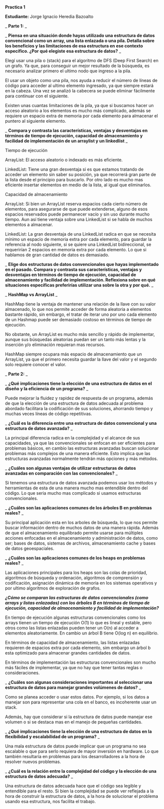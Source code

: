 **Practica 1**

**Estudiante:** Jorge Ignacio Heredia Bazoalto

_ **Parte 1:** _

_ **Piensa en una situación donde hayas utilizado una estructura de datos convencional como un array, una lista enlazada o una pila. Detalla sobre los beneficios y las limitaciones de esa estructura en ese contexto específico. ¿Por qué elegiste esa estructura de datos?** _

Elegí usar una pila o (stack) para el algoritmo de DFS (Deep First Search) en un grafo. Ya que, para conseguir un mejor resultado de la búsqueda, es necesario analizar primero el ultimo nodo que ingreso a la pila.

El usar un objeto como una pila, nos ayuda a reducir el número de líneas de código para acceder al ultimo elemento ingresado, ya que siempre estará en la cabeza. Una vez se analizó la cabecera se puede eliminar fácilmente para continuar con el siguiente.

Existen unas cuantas limitaciones de la pila, ya que si buscamos hacer un acceso aleatorio a los elementos es mucho más complicado, además se requiere un espacio extra de memoria por cada elemento para almacenar el puntero al siguiente elemento.

_ **Compara y contrasta las características, ventajas y desventajas en términos de tiempo de ejecución, capacidad de almacenamiento y facilidad de implementación de un arraylist y un linkedlist** _

Tiempo de ejecución

ArrayList: El acceso aleatorio o indexado es más eficiente.

LinkedList: Tiene una gran desventaja si es que estamos tratando de acceder un elemento sin saber su posición, ya que recorrerá gran parte de la lista desde el principio para buscarlo. Por otro lado es mucho mas eficiente insertar elementos en medio de la lista, al igual que eliminarlos.

Capacidad de almacenamiento

ArrayList: Si bien un ArrayList reserva espacios cada cierto número de elementos, para asegurarse de que puede extenderse, alguno de esos espacios reservados puede permanecer vacío y sin uso durante mucho tiempo. Aun así tiene ventaja sobre una LinkedList si se habla de muchos elementos a almacenar.

LinkedList: La gran desventaja de una LinkedList radica en que se necesita mínimo un espacio de memoria extra por cada elemento, para guardar la referencia al nodo siguiente, si se quiere una LinkedList bidireccional, se requerirían 2 espacios en memoria extra por cada elemento. Lo que si hablamos de gran cantidad de datos es demasiado.

_ **Elige dos estructuras de datos convencionales que hayas implementado en el pasado. Compara y contrasta sus características, ventajas y desventajas en términos de tiempo de ejecución, capacidad de almacenamiento y facilidad de implementación. Reflexiona sobre en qué situaciones específicas preferirías utilizar una sobre la otra y por qué.** _

_ **HashMap vs ArrayList** _

HashMap tiene la ventaja de mantener una relación de la llave con su valor almacenado, lo que nos permite acceder de forma aleatoria a elementos bastante rápido, sin embargo, el tratar de iterar uno por uno cada elemento de un Hashmap puede ser demasiado costoso en términos de tiempo de ejecución.

No obstante, un ArrayList es mucho más sencillo y rápido de implementar, aunque sus búsquedas aleatorias puedan ser un tanto más lentas y la inserción y/o eliminación requieran mas recursos.

HashMap siempre ocupara más espacio de almacenamiento que un ArrayList, ya que el primero necesita guardar la llave del valor y el segundo solo requiere conocer el valor.

_ **Parte 2:** _

_ **¿Qué implicaciones tiene la elección de una estructura de datos en el diseño y la eficiencia de un programa?** _

Puede mejorar la fluidez y rapidez de respuesta de un programa, además de que la elección de una estructura de datos adecuada al problema abordado facilitara la codificación de sus soluciones, ahorrando tiempo y muchas veces líneas de código repetitivas.

_ **¿Cuál es la diferencia entre una estructura de datos convencional y una estructura de datos avanzada?** _

La principal diferencia radica en la complejidad y el alcance de sus capacidades, ya que las convencionales se enfocan en ser eficientes para problemas básicos, en cambio las estructuras avanzadas buscan solucionar problemas más complejos de una manera eficiente. Esto implica que las estructuras avanzadas normalmente tendrán más opciones y más métodos.

_ **¿Cuáles son algunas ventajas de utilizar estructuras de datos avanzadas en comparación con las convencionales?** _

Si tenemos una estructura de datos avanzada podemos usar los métodos y herramientas de esta de una manera mucho mas entendible dentro del código. Lo que seria mucho mas complicado si usamos estructuras convencionales.

_ **¿Cuáles son las aplicaciones comunes de los árboles B en problemas reales?** _

Su principal aplicación esta en los arboles de búsqueda, lo que nos permite buscar información dentro de muchos datos de una manera rápida. Además de que el almacenamiento equilibrado permite usarse para múltiples acciones enfocadas en el almacenamiento y administración de datos, como ser; bases de datos, sistemas de archivos, almacenamiento cache y bases de datos geoespaciales.

_ **¿Cuáles son las aplicaciones comunes de los heaps en problemas reales?** _

Las aplicaciones principales para los heaps son las colas de prioridad, algoritmos de búsqueda y ordenación, algoritmos de comprensión y codificación, asignación dinámica de memoria en los sistemas operativos y por ultimo algoritmos de exploración de grafos.

_**¿Cómo se comparan las estructuras de datos convencionales (como arrays y listas enlazadas) con los árboles B en términos de tiempo de ejecución, capacidad de almacenamiento y facilidad de implementación?**_

En tiempo de ejecución algunas estructuras convencionales como los arrays tienen un tiempo de ejecución O(1) lo que es lineal y estable, pero otros como las listas enlazadas pueden tener un O(n) al acceder a elementos aleatoriamente. En cambio un árbol B tiene O(log n) en equilibrio.

En términos de capacidad de almacenamiento, las listas enlazadas requieren de espacios extra por cada elemento, sim embargo un árbol b esta optimizado para almacenar grandes cantidades de datos.

En términos de implementación las estructuras convencionales son mucho más fáciles de implementar, ya que no hay que tener tantas reglas o consideraciones.

_ **¿Cuáles son algunas consideraciones importantes al seleccionar una estructura de datos para manejar grandes volúmenes de datos?** _

Como se planea acceder o usar estos datos. Por ejemplo, si los datos a manejar son para representar una cola en el banco, es incoherente usar un stack.

Además, hay que considerar si la estructura de datos puede manejar ese volumen o si se destaca mas en el manejo de pequeñas cantidades.

_ **¿Qué implicaciones tiene la elección de una estructura de datos en la flexibilidad y escalabilidad de un programa?** _

Una mala estructura de datos puede implicar que un programa no sea escalable o que para serlo requiera de mayor inversión en hardware. Lo que también resultaría en problemas para los desarrolladores a la hora de resolver nuevos problemas.

_ **¿Cuál es la relación entre la complejidad del código y la elección de una estructura de datos adecuada?** _

Una estructura de datos adecuada hace que el código sea legible y entendible para el resto. Si bien la complejidad se puede ver reflejada a la hora de construir la estructura de datos, a la hora de solucionar el problema usando esa estructura, nos facilita el trabajo.